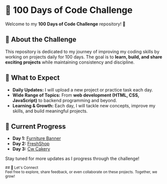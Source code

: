 # 💯 100 Days of Code Challenge  

Welcome to my **100 Days of Code Challenge** repository! 🎯  

## 📌 About the Challenge  
This repository is dedicated to my journey of improving my coding skills by working on projects daily for 100 days. The goal is to **learn, build, and share exciting projects** while maintaining consistency and discipline.  

## 🚀 What to Expect  
- **Daily Updates:** I will upload a new project or practice task each day.  
- **Wide Range of Topics:** From **web development (HTML, CSS, JavaScript)** to backend programming and beyond.  
- **Learning & Growth:** Each day, I will tackle new concepts, improve my skills, and build meaningful projects.  

## 🌟 Current Progress  
- **Day 1:** [Furniture Banner](https://github.com/Sumaiyaa98/100DaysChallenge/tree/main/Day1)
- **Day 2:** [FreshShop](https://github.com/Sumaiyaa98/100DaysChallenge/tree/main/Day2)
- **Day 3:** [Cw Cakery](https://github.com/Sumaiyaa98/100DaysChallenge/tree/main/Day3)

Stay tuned for more updates as I progress through the challenge!  

<sub>## 🤝 Let's Connect  
Feel free to explore, share feedback, or even collaborate on these projects. Together, we grow!</sub>
